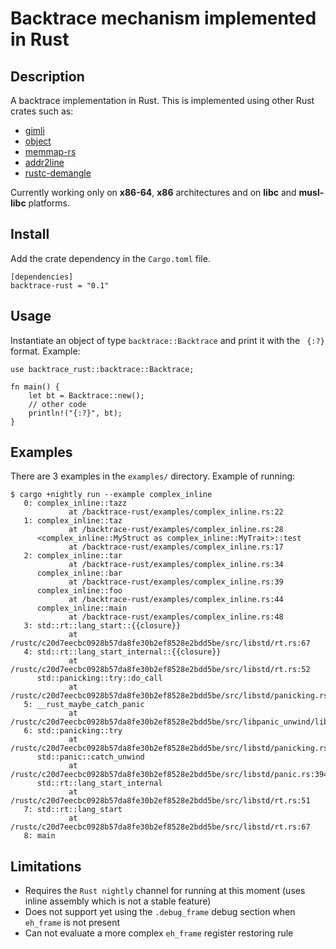 # Backtrace mechanism implemented in Rust

## Description
A backtrace implementation in Rust. This is implemented using other Rust crates such as:
- [gimli](https://github.com/gimli-rs/gimli)
- [object](https://github.com/gimli-rs/object)
- [memmap-rs](https://github.com/danburkert/memmap-rs)
- [addr2line](https://github.com/gimli-rs/addr2line)
- [rustc-demangle](https://github.com/alexcrichton/rustc-demangle)

Currently working only on **x86-64**, **x86** architectures and on **libc** and **musl-libc** platforms.

## Install
Add the crate dependency in the <code>Cargo.toml</code> file.
<pre><code>[dependencies]
backtrace-rust = "0.1"
</code></pre>

## Usage
Instantiate an object of type <code>backtrace::Backtrace</code> and print it with the <code> {:?}</code> format. Example:

<pre><code>use backtrace_rust::backtrace::Backtrace;

fn main() {
	let bt = Backtrace::new();
	// other code
	println!("{:?}", bt);
}
</code></pre>

## Examples
There are 3 examples in the <code>examples/</code> directory. Example of running:
<pre><code>$ cargo +nightly run --example complex_inline
   0: complex_inline::tazz
             at /backtrace-rust/examples/complex_inline.rs:22
   1: complex_inline::taz
             at /backtrace-rust/examples/complex_inline.rs:28
      &ltcomplex_inline::MyStruct as complex_inline::MyTrait&gt::test
             at /backtrace-rust/examples/complex_inline.rs:17
   2: complex_inline::tar
             at /backtrace-rust/examples/complex_inline.rs:34
      complex_inline::bar
             at /backtrace-rust/examples/complex_inline.rs:39
      complex_inline::foo
             at /backtrace-rust/examples/complex_inline.rs:44
      complex_inline::main
             at /backtrace-rust/examples/complex_inline.rs:48
   3: std::rt::lang_start::{{closure}}
             at /rustc/c20d7eecbc0928b57da8fe30b2ef8528e2bdd5be/src/libstd/rt.rs:67
   4: std::rt::lang_start_internal::{{closure}}
             at /rustc/c20d7eecbc0928b57da8fe30b2ef8528e2bdd5be/src/libstd/rt.rs:52
      std::panicking::try::do_call
             at /rustc/c20d7eecbc0928b57da8fe30b2ef8528e2bdd5be/src/libstd/panicking.rs:303
   5: __rust_maybe_catch_panic
             at /rustc/c20d7eecbc0928b57da8fe30b2ef8528e2bdd5be/src/libpanic_unwind/lib.rs:86
   6: std::panicking::try
             at /rustc/c20d7eecbc0928b57da8fe30b2ef8528e2bdd5be/src/libstd/panicking.rs:281
      std::panic::catch_unwind
             at /rustc/c20d7eecbc0928b57da8fe30b2ef8528e2bdd5be/src/libstd/panic.rs:394
      std::rt::lang_start_internal
             at /rustc/c20d7eecbc0928b57da8fe30b2ef8528e2bdd5be/src/libstd/rt.rs:51
   7: std::rt::lang_start
             at /rustc/c20d7eecbc0928b57da8fe30b2ef8528e2bdd5be/src/libstd/rt.rs:67
   8: main
</code></pre>


## Limitations
* Requires the <code>Rust nightly</code> channel for running at this moment (uses inline assembly which is not a stable feature)
* Does not support yet using the <code>.debug_frame</code> debug section when <code> eh_frame</code> is not present
* Can not evaluate a more complex <code>eh_frame</code> register restoring rule

